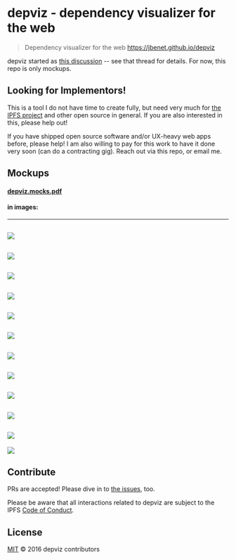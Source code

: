# depviz - dependency visualizer for the web

> Dependency visualizer for the web https://jbenet.github.io/depviz

depviz started as [this discussion](https://github.com/jbenet/random-ideas/issues/37) -- see that thread for details. For now, this repo is only mockups.

## Looking for Implementors!

This is a tool I do not have time to create fully, but need very much for [the IPFS project](https://github.com/ipfs/ipfs) and other open source in general. If you are also interested in this, please help out!

If you have shipped open source software and/or UX-heavy web apps before, please help! I am also willing to pay for this work to have it done very soon (can do a contracting gig). Reach out via this repo, or email me.

## Mockups

#### [depviz.mocks.pdf](./mocks/depviz.mocks.pdf)

#### in images:

---
![](./mocks/images/depviz.mocks.001.jpg)
---
![](./mocks/images/depviz.mocks.002.jpg)
---
![](./mocks/images/depviz.mocks.003.jpg)
---
![](./mocks/images/depviz.mocks.004.jpg)
---
![](./mocks/images/depviz.mocks.005.jpg)
---
![](./mocks/images/depviz.mocks.006.jpg)
---
![](./mocks/images/depviz.mocks.007.jpg)
---
![](./mocks/images/depviz.mocks.008.jpg)
---
![](./mocks/images/depviz.mocks.009.jpg)
---
![](./mocks/images/depviz.mocks.010.jpg)
---
![](./mocks/images/depviz.mocks.011.jpg)
---
![](./mocks/images/depviz.mocks.012.jpg)

## Contribute

PRs are accepted! Please dive in to [the issues](https://github.com/jbenet/depviz/issues), too.

Please be aware that all interactions related to depviz are subject to the IPFS [Code of Conduct](https://github.com/ipfs/community/blob/master/code-of-conduct.md).

## License

[MIT](LICENSE) © 2016 depviz contributors
